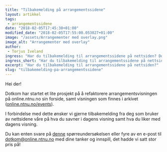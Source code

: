 ```yaml
---
title: "Tilbakemelding på arrangementssidene"
layout: artikkel
tags: 
 - arrangementssidene
date: "2018-02-05T17:45:30+01:00"
modified_date: "2018-02-05T17:55:00.053027+01:00"
image: "/assets/Arrangementer med overlay.png"
image_alt: "Arrangementer med overlay"
author:
 - Torjus Iveland
ingress: "Har du tilbakemelding til arrangementssidene på nettsiden? Dotkom har startet et lite prosjekt på å refaktorere arrangementssidene på nettsiden."
ingress_short: "Har du tilbakemelding til arrangementssidene på nettsiden?"
excerpt: "Har du tilbakemelding til arrangementssidene på nettsiden?"
slug: "tilbakemelding-pa-arrangementssidene"
---
```

Hei der!

Dotkom har startet et lite prosjekt på å refaktorere arrangementsvisningen på online.ntnu.no sin forside, samt visningen som finnes i arkivet ([online.ntnu.no/events](https://online.ntnu.no/events)).

I forbindelse med dette ønsker vi gjerne tilbakemelding fra deg som bruker av nettsidene våre på hva du savner i dagens visning samt hva du liker med dagens visning.

Du kan enten svare på [denne](https://docs.google.com/forms/d/e/1FAIpQLSe4Tp0mVhAPiiYIoGdTcfd4W8QxG10GM20uCm2CTgDf4IMQ_Q/viewform) spørreundersøkelsen eller fyre av en e-post til [dotkom@online.ntnu.no](mailto:dotkom@online.ntnu.no) med dine tanker og innspill, det hadde vi satt stor pris på!